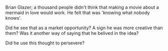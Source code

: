 Brian Glazer; a thousand people didn't think that making a movie about a mermaid in love would work. He felt that was 'knowing what nobody knows'.

Did he see that as a market opportunity? A sign he was more creative than them? Was it another way of saying that he belived in the idea?

Did he use this thought to persevere?



